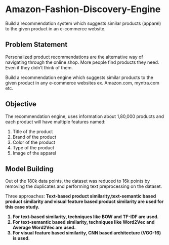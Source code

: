 # Amazon-Fashion-Discovery-Engine
Build a recommendation system which suggests similar products (apparel) to the given product in an e-commerce website.
## Problem Statement

Personalized product recommendations are the alternative way of navigating through the online shop. More people find products they need. Even if they didn’t think of them.

Build a recommendation engine which suggests  similar products to the given product  in any e-commerce websites ex. Amazon.com, myntra.com etc.

## Objective 

The recommendation engine, uses information about 1,80,000 products and each product will have multiple features named:

1. Title of the product  
2. Brand of the product
3. Color of the product
4. Type of the product
5. Image of the apparel

## Model Building

Out of the 180k data points, the dataset was reduced to 16k points by removing the duplicates and performing text preprocessing on the dataset.

Three approaches: <b> Text-based product similarity,text-semantic based product similarity and visual feature based product similarity are used for this case study.</b>
<b>
1. For text-based similarity, techniques like BOW and TF-IDF are used.
2. For text-semantic based similarity, techniques like Word2Vec and Average Word2Vec are used.
3. For visual feature based similarity, CNN based architecture (VGG-16) is used.
</b>
